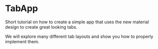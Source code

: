 # TabApp
Short tutorial on how to create a simple app that uses the new material design to create great looking tabs.

We will explore many different tab layouts and show you how to properly implement them.
